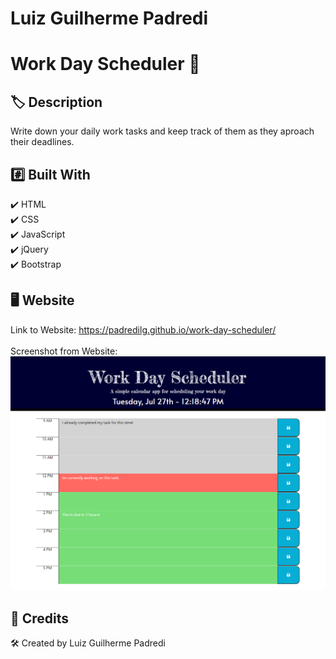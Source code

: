 # Luiz Guilherme Padredi

# Work Day Scheduler :pencil:

## :label: Description
Write down your daily work tasks and keep track of them as they aproach their deadlines.

## 	:hash: Built With
:heavy_check_mark: HTML</br>
:heavy_check_mark: CSS</br>
:heavy_check_mark: JavaScript</br>
:heavy_check_mark: jQuery</br>
:heavy_check_mark: Bootstrap

## :desktop_computer: Website
Link to Website: https://padredilg.github.io/work-day-scheduler/
</br></br>
Screenshot from Website:
![screenshot of website](./images/work-day-scheduler.png)

## :clap: Credits

:hammer_and_wrench: Created by Luiz Guilherme Padredi